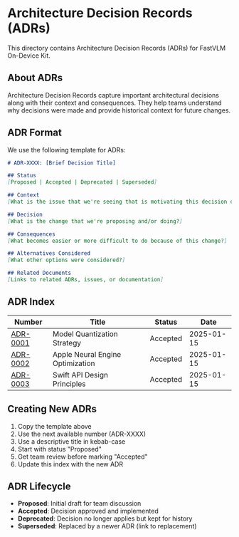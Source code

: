 # Architecture Decision Records (ADRs)

This directory contains Architecture Decision Records (ADRs) for FastVLM On-Device Kit.

## About ADRs

Architecture Decision Records capture important architectural decisions along with their context and consequences. They help teams understand why decisions were made and provide historical context for future changes.

## ADR Format

We use the following template for ADRs:

```markdown
# ADR-XXXX: [Brief Decision Title]

## Status
[Proposed | Accepted | Deprecated | Superseded]

## Context
[What is the issue that we're seeing that is motivating this decision or change?]

## Decision
[What is the change that we're proposing and/or doing?]

## Consequences
[What becomes easier or more difficult to do because of this change?]

## Alternatives Considered
[What other options were considered?]

## Related Documents
[Links to related ADRs, issues, or documentation]
```

## ADR Index

| Number | Title | Status | Date |
|--------|-------|--------|------|
| [ADR-0001](./0001-model-quantization-strategy.md) | Model Quantization Strategy | Accepted | 2025-01-15 |
| [ADR-0002](./0002-apple-neural-engine-optimization.md) | Apple Neural Engine Optimization | Accepted | 2025-01-15 |
| [ADR-0003](./0003-swift-api-design.md) | Swift API Design Principles | Accepted | 2025-01-15 |

## Creating New ADRs

1. Copy the template above
2. Use the next available number (ADR-XXXX)
3. Use a descriptive title in kebab-case
4. Start with status "Proposed"
5. Get team review before marking "Accepted"
6. Update this index with the new ADR

## ADR Lifecycle

- **Proposed**: Initial draft for team discussion
- **Accepted**: Decision approved and implemented
- **Deprecated**: Decision no longer applies but kept for history
- **Superseded**: Replaced by a newer ADR (link to replacement)